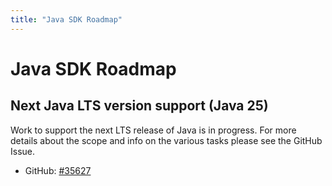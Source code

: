 ```yaml
---
title: "Java SDK Roadmap"
---
```

<!--
Licensed under the Apache License, Version 2.0 (the "License");
you may not use this file except in compliance with the License.
You may obtain a copy of the License at

http://www.apache.org/licenses/LICENSE-2.0

Unless required by applicable law or agreed to in writing, software
distributed under the License is distributed on an "AS IS" BASIS,
WITHOUT WARRANTIES OR CONDITIONS OF ANY KIND, either express or implied.
See the License for the specific language governing permissions and
limitations under the License.
-->

# Java SDK Roadmap

## Next Java LTS version support (Java 25)

Work to support the next LTS release of Java is in progress. For more details
about the scope and info on the various tasks please see the GitHub Issue.

- GitHub: [#35627](https://github.com/apache/beam/issues/35627)
